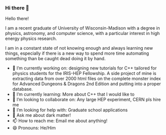 ### Hi there 👋

<!--
**decheine/decheine** is a ✨ _special_ ✨ repository because its `README.md` (this file) appears on your GitHub profile.

Here are some ideas to get you started:

- 🔭 I’m currently working on ...
- 🌱 I’m currently learning ...
- 👯 I’m looking to collaborate on ...
- 🤔 I’m looking for help with ...
- 💬 Ask me about ...
- 📫 How to reach me: ...
- 😄 Pronouns: ...
- ⚡ Fun fact: ...
-->

Hello there!

I am a recent graduate of University of Wisconsin-Madison with a degree in physics, astronomy, and computer science, with a particular interest in high energy physics research. 

I am in a constant state of not knowing enough and always learning new things, especially if there is a new way to spend more time automating something than be caught dead doing it by hand. 


- 🔭 I’m currently working on: designing new tutorials for C++ tailored for physics students for the IRIS-HEP Fellowship. A side project of mine is extracting data from over 2000 html files on the complete monster index for Advanced Dungeons & Dragons 2nd Edition and putting into a proper database. 
- 🌱 I’m currently learning: More about C++ that I would like to
- 👯 I’m looking to collaborate on: Any large HEP experiment, CERN pls hire me 
- 🤔 I’m looking for help with: Graduate school applications
- 💬 Ask me about dark matter!
- 📫 How to reach me: Email me about anything!
- 😄 Pronouns: He/Him

<!-- - ⚡ Fun fact: Not so much a fun fact but a proverb I just came up with: you do not need to reinvent the wheel to get it to work, but the inventors of the wheel were likely unaware of the exact geometric priciples behind _why_ it works. (this being because the sliding frictional surfaces, the bearing and axel, travel a small fraction of the distance that would be traveled by just dragging the load, resulting in a fraction of work done.) The point of this is that in order to truly understand the truth behind mechanisms in our world it takes almost as much effort as reinventing them. -->


